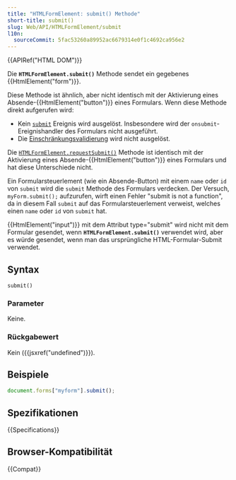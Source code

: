 ```yaml
---
title: "HTMLFormElement: submit() Methode"
short-title: submit()
slug: Web/API/HTMLFormElement/submit
l10n:
  sourceCommit: 5fac53260a89952ac6679314e0f1c4692ca956e2
---
```


{{APIRef("HTML DOM")}}

Die **`HTMLFormElement.submit()`** Methode sendet ein gegebenes
{{HtmlElement("form")}}.

Diese Methode ist ähnlich, aber nicht identisch mit der Aktivierung eines Absende-{{HtmlElement("button")}} eines Formulars. Wenn diese Methode direkt aufgerufen wird:

- Kein [`submit`](/de/docs/Web/API/HTMLFormElement/submit_event) Ereignis wird ausgelöst. Insbesondere wird der `onsubmit`-Ereignishandler des Formulars nicht ausgeführt.
- Die [Einschränkungsvalidierung](/de/docs/Web/HTML/Constraint_validation) wird nicht ausgelöst.

Die [`HTMLFormElement.requestSubmit()`](/de/docs/Web/API/HTMLFormElement/requestSubmit) Methode ist identisch mit der Aktivierung eines
Absende-{{HtmlElement("button")}} eines Formulars und hat diese Unterschiede nicht.

Ein Formularsteuerlement (wie ein Absende-Button) mit einem `name` oder `id` von `submit` wird die `submit` Methode des Formulars verdecken. Der Versuch, `myForm.submit();` aufzurufen, wirft einen Fehler "submit is not a function", da in diesem Fall `submit` auf das Formularsteuerlement verweist, welches einen `name` oder `id` von `submit` hat.

{{HtmlElement("input")}} mit dem Attribut type="submit" wird nicht mit dem Formular gesendet, wenn **`HTMLFormElement.submit()`** verwendet wird, aber es würde gesendet, wenn man das ursprüngliche HTML-Formular-Submit verwendet.

## Syntax

```js-nolint
submit()
```

### Parameter

Keine.

### Rückgabewert

Kein ({{jsxref("undefined")}}).

## Beispiele

```js
document.forms["myform"].submit();
```

## Spezifikationen

{{Specifications}}

## Browser-Kompatibilität

{{Compat}}
